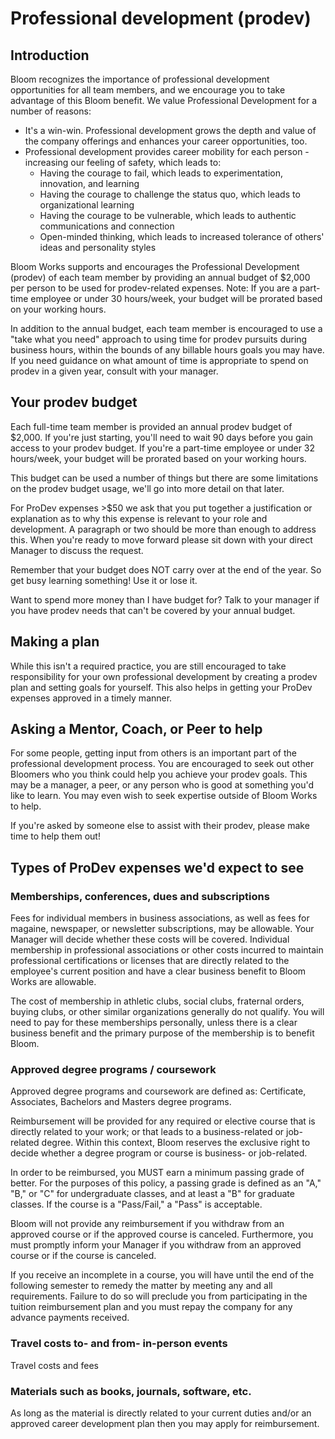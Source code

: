 # Professional development (prodev)

## Introduction

Bloom recognizes the importance of professional development opportunities for all team members, and we encourage you to take advantage of this Bloom benefit. We value Professional Development for a number of reasons:

- It's a win-win. Professional development grows the depth and value of the company offerings and enhances your career opportunities, too.
- Professional development provides career mobility for each person - increasing our feeling of safety, which leads to:
  - Having the courage to fail, which leads to experimentation, innovation, and learning
  - Having the courage to challenge the status quo, which leads to organizational learning
  - Having the courage to be vulnerable, which leads to authentic communications and connection
  - Open-minded thinking, which leads to increased tolerance of others' ideas and personality styles

Bloom Works supports and encourages the Professional Development (prodev) of each team member by providing an annual budget of $2,000 per person to be used for prodev-related expenses. Note: If you are a part-time employee or under 30 hours/week, your budget will be prorated based on your working hours.

In addition to the annual budget, each team member is encouraged to use a "take what you need" approach to using time for prodev pursuits during business hours, within the bounds of any billable hours goals you may have. If you need guidance on what amount of time is appropriate to spend on prodev in a given year, consult with your manager.

## Your prodev budget

Each full-time team member is provided an annual prodev budget of $2,000. If you're just starting, you'll need to wait 90 days before you gain access to your prodev budget. If you're a part-time employee or under 32 hours/week, your budget will be prorated based on your working hours.

This budget can be used a number of things but there are some limitations on the prodev budget usage, we'll go into more detail on that later.

For ProDev expenses >$50 we ask that you put together a justification or explanation as to why this expense is relevant to your role and development. A paragraph or two should be more than enough to address this. When you're ready to move forward please sit down with your direct Manager to discuss the request. 

Remember that your budget does NOT carry over at the end of the year. So get busy learning something! Use it or lose it.

Want to spend more money than I have budget for? Talk to your manager if you have prodev needs that can't be covered by your annual budget.

## Making a plan

While this isn't a required practice, you are still encouraged to take responsibility for your own professional development by creating a prodev plan and setting goals for yourself.
This also helps in getting your ProDev expenses approved in a timely manner. 

## Asking a Mentor, Coach, or Peer to help

For some people, getting input from others is an important part of the professional development process. You are encouraged to seek out other Bloomers who you think could help you achieve your prodev goals. This may be a manager, a peer, or any person who is good at something you'd like to learn. You may even wish to seek expertise outside of Bloom Works to help.

If you're asked by someone else to assist with their prodev, please make time to help them out!

## Types of ProDev expenses we'd expect to see

### Memberships, conferences, dues and subscriptions

Fees for individual members in business associations, as well as fees for magaine, newspaper, or newsletter subscriptions, may be allowable. Your Manager will decide whether these costs will be covered. Individual membership in professional associations or other costs incurred to maintain professional certifications or licenses that are directly related to the employee's current position and have a clear business benefit to Bloom Works are allowable. 

The cost of membership in athletic clubs, social clubs, fraternal orders, buying clubs, or other similar organizations generally do not qualify. You will need to pay for these memberships personally, unless there is a clear business benefit and the primary purpose of the membership is to benefit Bloom. 


### Approved degree programs / coursework

Approved degree programs and coursework are defined as: Certificate, Associates, Bachelors and Masters degree programs. 

Reimbursement will be provided for any required or elective course that is directly related to your work; or that leads to a business-related or job-related degree. Within this context, Bloom reserves the exclusive right to decide whether a degree program or course is business- or job-related.

In order to be reimbursed, you MUST earn a minimum passing grade of better. For the purposes of this policy, a passing grade is defined as an "A," "B," or "C" for undergraduate classes, and at least a "B" for graduate classes. If the course is a "Pass/Fail," a "Pass" is acceptable. 

Bloom will not provide any reimbursement if you withdraw from an approved course or if the approved course is canceled. Furthermore, you must promptly inform your Manager if you withdraw from an approved course or if the course is canceled.

If you receive an incomplete in a course, you will have until the end of the following semester to remedy the matter by meeting any and all requirements. Failure to do so will preclude you from participating in the tuition reimbursement plan and you must repay the company for any advance payments received.

### Travel costs to- and from- in-person events

Travel costs and fees 

### Materials such as books, journals, software, etc. 

As long as the material is directly related to your current duties and/or an approved career development plan then you may apply for reimbursement. 

